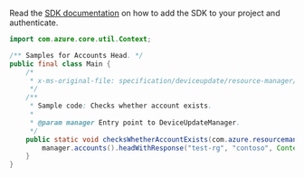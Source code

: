 Read the [SDK documentation](https://github.com/Azure/azure-sdk-for-java/blob/azure-resourcemanager-deviceupdate_1.0.0-beta.1/sdk/deviceupdate/azure-resourcemanager-deviceupdate/README.md) on how to add the SDK to your project and authenticate.

```java
import com.azure.core.util.Context;

/** Samples for Accounts Head. */
public final class Main {
    /*
     * x-ms-original-file: specification/deviceupdate/resource-manager/Microsoft.DeviceUpdate/preview/2022-04-01-preview/examples/Accounts/Accounts_Head.json
     */
    /**
     * Sample code: Checks whether account exists.
     *
     * @param manager Entry point to DeviceUpdateManager.
     */
    public static void checksWhetherAccountExists(com.azure.resourcemanager.deviceupdate.DeviceUpdateManager manager) {
        manager.accounts().headWithResponse("test-rg", "contoso", Context.NONE);
    }
}
```
